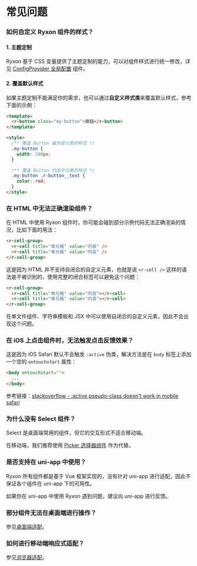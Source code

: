# 常见问题

### 如何自定义 Ryxon 组件的样式？

#### 1. 主题定制

Ryxon 基于 CSS 变量提供了主题定制的能力，可以对组件样式进行统一修改，详见 [ConfigProvider 全局配置](/zh/component/config-provider.html) 组件。

#### 2. 覆盖默认样式

如果主题定制不能满足你的需求，也可以通过**自定义样式类**来覆盖默认样式，参考下面的示例：

```html
<template>
  <r-button class="my-button">按钮</r-button>
</template>

<style>
  /** 覆盖 Button 最外层元素的样式 */
  .my-button {
    width: 200px;
  }

  /** 覆盖 Button 内部子元素的样式 */
  .my-button .r-button__text {
    color: red;
  }
</style>
```

### 在 HTML 中无法正确渲染组件？

在 HTML 中使用 Ryxon 组件时，你可能会碰到部分示例代码无法正确渲染的情况，比如下面的用法：

```html
<r-cell-group>
  <r-cell title="单元格" value="内容" />
  <r-cell title="单元格" value="内容" />
</r-cell-group>
```

这是因为 HTML 并不支持自闭合的自定义元素，也就是说 `<r-cell />` 这样的语法是不被识别的，使用完整的闭合标签可以避免这个问题：

```html
<r-cell-group>
  <r-cell title="单元格" value="内容"></r-cell>
  <r-cell title="单元格" value="内容"></r-cell>
</r-cell-group>
```

在单文件组件、字符串模板和 JSX 中可以使用自闭合的自定义元素，因此不会出现这个问题。

### 在 iOS 上点击组件时，无法触发点击反馈效果？

这是因为 iOS Safari 默认不会触发 `:active` 伪类，解决方法是在 `body` 标签上添加一个空的 `ontouchstart` 属性：

```html
<body ontouchstart="">
  ...
</body>
```

参考链接：[stackoverflow - :active pseudo-class doesn't work in mobile safari](https://stackoverflow.com/questions/3885018/active-pseudo-class-doesnt-work-in-mobile-safari/33681490#33681490)

### 为什么没有 Select 组件？

Select 是桌面端常用的组件，但它的交互形式不适合移动端。

在移动端，我们推荐使用 [Picker 选择器组件](#/zh-CN/picker) 作为代替。

### 是否支持在 uni-app 中使用？

Ryxon 所有组件都是基于 Vue 框架实现的，没有针对 uni-app 进行适配，因此不保证各个组件在 uni-app 下的可用性。

如果你在 uni-app 中使用 Ryxon 遇到问题，建议向 uni-app 进行反馈。

### 部分组件无法在桌面端进行操作？

参见[桌面端适配](#/zh-CN/advanced-usage#zhuo-mian-duan-gua-pei)。

### 如何进行移动端响应式适配？

参见[浏览器适配](#/zh-CN/advanced-usage#liu-lan-qi-gua-pei)。
